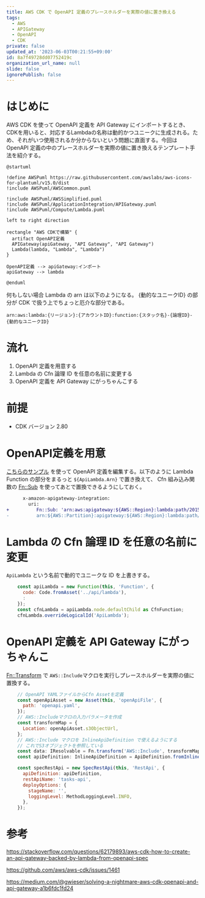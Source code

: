 ```yaml
---
title: AWS CDK で OpenAPI 定義のプレースホルダーを実際の値に置き換える
tags:
  - AWS
  - APIGateway
  - OpenAPI
  - CDK
private: false
updated_at: '2023-06-03T00:21:55+09:00'
id: 8a7f49728dd07752419c
organization_url_name: null
slide: false
ignorePublish: false
---
```


# はじめに

AWS CDK を使って OpenAPI 定義を API Gateway にインポートするとき、CDKを用いると、対応するLambdaの名称は動的かつユニークに生成される。ため、それがいつ使用されるか分からないという問題に直面する。今回は OpenAPI 定義の中のプレースホルダーを実際の値に置き換えるテンプレート手法を紹介する。

```plantuml
@startuml

!define AWSPuml https://raw.githubusercontent.com/awslabs/aws-icons-for-plantuml/v15.0/dist
!include AWSPuml/AWSCommon.puml

!include AWSPuml/AWSSimplified.puml
!include AWSPuml/ApplicationIntegration/APIGateway.puml
!include AWSPuml/Compute/Lambda.puml

left to right direction

rectangle "AWS CDKで構築" {
  artifact OpenAPI定義
  APIGateway(apiGateway, "API Gateway", "API Gateway")
  Lambda(lambda, "Lambda", "Lambda")
}

OpenAPI定義 --> apiGateway:インポート
apiGateway --> lambda

@enduml
```

何もしない場合 Lambda の arn は以下のようになる。 {動的なユニークID} の部分が CDK で扱う上でちょっと厄介な部分である。

```
arn:aws:lambda:{リージョン}:{アカウントID}:function:{スタック名}-{論理ID}-{動的なユニークID}
```

# 流れ

1. OpenAPI 定義を用意する
1. Lambda の Cfn 論理 ID を任意の名前に変更する
1. OpenAPI 定義を API Gateway にがっちゃんこする

# 前提

- CDK バージョン 2.80

# OpenAPI定義を用意

[こちらのサンプル](https://docs.aws.amazon.com/apigateway/latest/developerguide/import-api-aws-variables.html) を使って OpenAPI 定義を編集する。以下のように Lambda Function の部分をまるっと `${ApiLambda.Arn}` で置き換えて、 Cfn 組み込み関数の [Fn::Sub](https://docs.aws.amazon.com/ja_jp/AWSCloudFormation/latest/UserGuide/intrinsic-function-reference-sub.html) を使ってあとで置換できるようにしておく。

```diff
      x-amazon-apigateway-integration:
        uri:
+          Fn::Sub: 'arn:aws:apigateway:${AWS::Region}:lambda:path/2015-03-31/functions/${ApiLambda.Arn}/invocations'
-          arn:${AWS::Partition}:apigateway:${AWS::Region}:lambda:path/2015-03-31/functions/arn:${AWS::Partition}:lambda:${AWS::Region}:${AWS::AccountId}:function:LambdaFunctionName/invocations

```

# Lambda の Cfn 論理 ID を任意の名前に変更

`ApiLambda` という名前で動的でユニークな ID を上書きする。

```js
    const apiLambda = new Function(this, 'Function', {
      code: Code.fromAsset('../api/lambda'),
      :
    });
    const cfnLambda = apiLambda.node.defaultChild as CfnFunction;
    cfnLambda.overrideLogicalId('ApiLambda');
```

# OpenAPI 定義を API Gateway にがっちゃんこ

[Fn::Transform](https://docs.aws.amazon.com/ja_jp/AWSCloudFormation/latest/UserGuide/intrinsic-function-reference-transform.html) で `AWS::Include`マクロを実行しプレースホルダーを実際の値に置換する。

```js
    // OpenAPI YAMLファイルからCfn Assetを定義
    const openApiAsset = new Asset(this, 'openApiFile', {
      path: 'openapi.yaml',
    });
    // AWS::Includeマクロの入力パラメータを作成
    const transformMap = {
      Location: openApiAsset.s3ObjectUrl,
    };
    // AWS::Include マクロを InlineApiDefinition で使えるようにする
    // これでS3オブジェクトを参照している
    const data: IResolvable = Fn.transform('AWS::Include', transformMap);
    const apiDefinition: InlineApiDefinition = ApiDefinition.fromInline(data);

    const specRestApi = new SpecRestApi(this, 'RestApi', {
      apiDefinition: apiDefinition,
      restApiName: 'tasks-api',
      deployOptions: {
        stageName: '',
        loggingLevel: MethodLoggingLevel.INFO,
      },
    });

```

# 参考

https://stackoverflow.com/questions/62179893/aws-cdk-how-to-create-an-api-gateway-backed-by-lambda-from-openapi-spec

https://github.com/aws/aws-cdk/issues/1461

https://medium.com/@gwieser/solving-a-nightmare-aws-cdk-openapi-and-api-gateway-a1b6fdc1fd24
